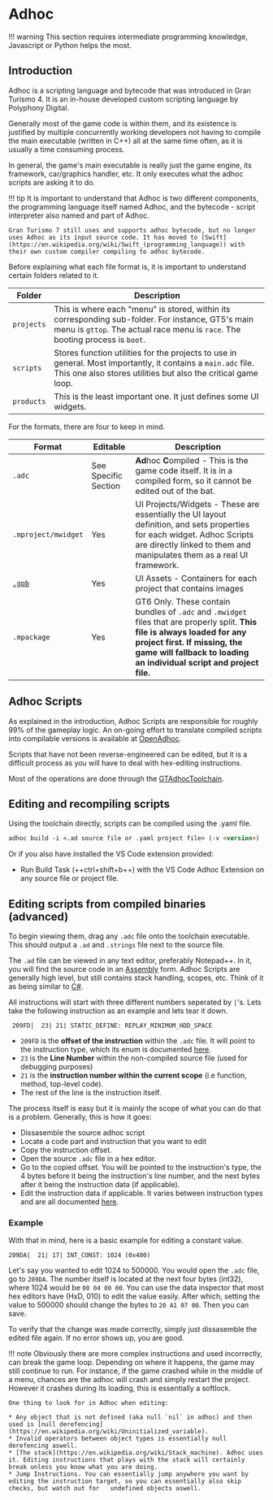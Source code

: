 # Adhoc

!!! warning
    This section requires intermediate programming knowledge, Javascript or Python helps the most.
    
## Introduction

Adhoc is a scripting language and bytecode that was introduced in Gran Turismo 4. It is an in-house developed custom scripting language by Polyphony Digital. 

Generally most of the game code is within them, and its existence is justified by multiple concurrently working developers not having to compile the main executable (written in C++) all at the same time often, as it is usually a time consuming process.

In general, the game's main executable is really just the game engine, its framework, car/graphics handler, etc. It only executes what the adhoc scripts are asking it to do.

!!! tip
    It is important to understand that Adhoc is two different components, the programming language itself named Adhoc, and the bytecode - script interpreter also named and part of Adhoc.

    Gran Turismo 7 still uses and supports adhoc bytecode, but no longer uses Adhoc as its input source code. It has moved to [Swift](https://en.wikipedia.org/wiki/Swift_(programming_language)) with their own custom compiler compiling to adhoc bytecode.

Before explaining what each file format is, it is important to understand certain folders related to it.

Folder | Description |
------------ | ------------- |
`projects` | This is where each "menu" is stored, within its corresponding sub-folder. For instance, GT5's main menu is `gttop`. The actual race menu is `race`. The booting process is `boot`.
`scripts` | Stores function utilities for the projects to use in general. Most importantly, it contains a `main.adc` file. This one also stores utilities but also the critical game loop.
`products` | This is the least important one. It just defines some UI widgets.

For the formats, there are four to keep in mind.

Format | Editable | Description |
------------ | ------------- | ------------- | 
`.adc` | See Specific Section | **Ad**hoc **C**ompiled - This is the game code itself. It is in a compiled form, so it cannot be edited out of the bat.
`.mproject/mwidget`  | Yes | UI Projects/Widgets -  These are essentially the UI layout definition, and sets properties for each widget. Adhoc Scripts are directly linked to them and manipulates them as a real UI framework.
[`.gpb`](../formats/adhoc/gpb_gpbdata.md) | Yes | UI Assets - Containers for each project that contains images
`.mpackage` | Yes | GT6 Only. These contain bundles of `.adc` and `.mwidget` files that are properly split. **This file is always loaded for any project first. If missing, the game will fallback to loading an individual script and project file.**

## Adhoc Scripts

As explained in the introduction, Adhoc Scripts are responsible for roughly 99% of the gameplay logic. An on-going effort to translate compiled scripts into compilable versions is available at [OpenAdhoc](https://github.com/Nenkai/OpenAdhoc).

Scripts that have not been reverse-engineered can be edited, but it is a difficult process as you will have to deal with hex-editing instructions.

Most of the operations are done through the [GTAdhocToolchain](https://github.com/Nenkai/GTAdhocToolchain).

## Editing and recompiling scripts

Using the toolchain directly, scripts can be compiled using the .yaml file.
``` markdown title="Compiling a Script/Project"
adhoc build -i <.ad source file or .yaml project file> (-v <version>)
```

Or if you also have installed the VS Code extension provided:

* Run Build Task (++ctrl+shift+b++) with the VS Code Adhoc Extension on any source file or project file.

## Editing scripts from compiled binaries (advanced)
To begin viewing them, drag any `.adc` file onto the toolchain executable. This should output a `.ad` and `.strings` file next to the source file.

The `.ad` file can be viewed in any text editor, preferably Notepad++. In it, you will find the source code in an [Assembly](https://en.wikipedia.org/wiki/Assembly_language) form. Adhoc Scripts are generally high level, but still contains stack handling, scopes, etc. Think of it as being similar to [C#](https://en.wikipedia.org/wiki/C_Sharp_(programming_language)).

All instructions will start with three different numbers seperated by `|`'s. Lets take the following instruction as an example and lets tear it down.

     209FD|  23| 21| STATIC_DEFINE: REPLAY_MINIMUM_HDD_SPACE

* `209FD` is the **offset of the instruction** within the `.adc` file. It will point to the instruction type, which its enum is documented [here](https://github.com/Nenkai/GTAdhocTools/blob/27e40451d1ab2de8315b705e82f79c17c9cbb0b6/GTAdhocParser/AdhocCode.cs#L297).
* `23` is the **Line Number** within the non-compiled source file (used for debugging purposes)
* `21` is the **instruction number within the current scope** (i.e function, method, top-level code).
* The rest of the line is the instruction itself.

The process itself is easy but it is mainly the scope of what you can do that is a problem. Generally, this is how it goes:
* Dissasemble the source adhoc script
* Locate a code part and instruction that you want to edit
* Copy the instruction offset.
* Open the source `.adc` file in a hex editor.
* Go to the copied offset. You will be pointed to the instruction's type, the 4 bytes before it being the instruction's line number, and the next bytes after it being the instruction data (if applicable).
* Edit the instruction data if applicable. It varies between instruction types and are all documented [here](https://github.com/Nenkai/GTAdhocTools/tree/master/GTAdhocParser/Instructions).

### Example
With that in mind, here is a basic example for editing a constant value.

    209DA|  21| 17| INT_CONST: 1024 (0x400)

Let's say you wanted to edit 1024 to 500000. You would open the `.adc` file, go to `209DA`. The number itself is located at the next four bytes (int32), where 1024 would be `00 04 00 00`. You can use the data inspector that most hex editors have (HxD, 010) to edit the value easily. After which, setting the value to 500000 should change the bytes to `20 A1 07 00`. Then you can save.

To verify that the change was made correctly, simply just dissasemble the edited file again. If no error shows up, you are good.

!!! note
    Obviously there are more complex instructions and used incorrectly, can break the game loop. Depending on where it happens, the game may still continue to run. For instance, if the game crashed while in the middle of a menu, chances are the adhoc will crash and simply restart the project. However it crashes during its loading, this is essentially a softlock.

    One thing to look for in Adhoc when editing:

    * Any object that is not defined (aka null `nil` in adhoc) and then used is [null derefencing](https://en.wikipedia.org/wiki/Uninitialized_variable).
    * Invalid operators between object types is essentially null derefencing aswell.
    * [The stack](https://en.wikipedia.org/wiki/Stack_machine). Adhoc uses it. Editing instructions that plays with the stack will certainly break unless you know what you are doing.
    * Jump Instructions. You can essentially jump anywhere you want by editing the instruction target, so you can essentially also skip checks, but watch out for   undefined objects aswell.